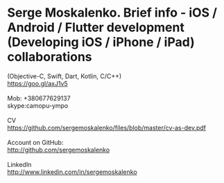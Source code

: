 # Serge Moskalenko. Brief info - iOS / Android / Flutter development (Developing iOS / iPhone / iPad) collaborations
(Objective-C, Swift, Dart, Kotlin, C/C++)<br/>
https://goo.gl/axJ1v5
<br>
<br>
Mob: +380677629137 <br/>
skype:camopu-ympo <br/>
<br>
CV<br/>
https://github.com/sergemoskalenko/files/blob/master/cv-as-dev.pdf
<br/><br/>
Account on GitHub: <br/>
http://github.com/sergemoskalenko
<br><br>
LinkedIn<br>
http://www.linkedin.com/in/sergemoskalenko
<br><br>
<!--iOS applications online in your browser:<br>
http://camopu.rhorse.ru/ios-app-online.html
<br><br>
CV online (russian):<br>
http://camopu.rhorse.ru/resume.html
<br><br 

<br><br>
???

<br><br>
<br><br 


<br><br 

<br><br>
???

<br><br>
<br><br 

<br><br>

<br><br 


<br><br>
???

<br><br 

<br><br>
???

<br><br>
<br><br 

<br><br>

<br><br 


<br><br>
???

<br><br 

<br><br>
???

<br><br>
<br><br 

<br><br>

<br><br 


<br><br>
???

<br><br 

<br><br>
???

<br><br>
<br><br 

<br><br>

<br><br 


<br><br>
???

<br><br>
<br><br 


<br><br 

<br><br>
???

<br><br>
<br><br 


-->

